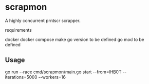 # scrapmon
A highly concurrent prntscr scrapper.

requirements

docker
docker compose
make 
go version to be defined
go mod to be defined

## Usage
go run --race cmd/scrapmon/main.go start --from=lHB0T --iterations=5000 --workers=16